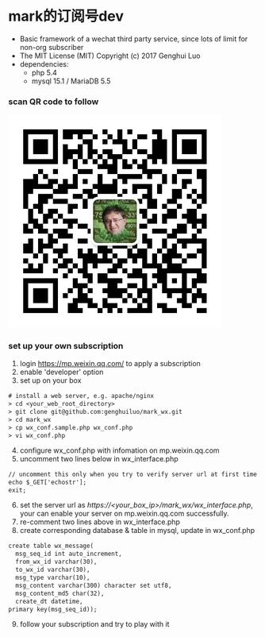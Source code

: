 # mark的订阅号dev

- Basic framework of a wechat third party service, since lots of limit for non-org subscriber 
- The MIT License (MIT) Copyright (c) 2017 Genghui Luo 
- dependencies:
  - php 5.4
  - mysql 15.1 / MariaDB 5.5

### scan QR code to follow

![](./mark_wx.qrcode)


### set up your own subscription

1. login https://mp.weixin.qq.com/ to apply a subscription
2. enable 'developer' option
3. set up on your box

  ```
  # install a web server, e.g. apache/nginx
  > cd <your_web_root_directory>
  > git clone git@github.com:genghuiluo/mark_wx.git
  > cd mark_wx
  > cp wx_conf.sample.php wx_conf.php
  > vi wx_conf.php
  ```
4. configure wx_conf.php with infomation on mp.weixin.qq.com
5. uncomment two lines below in wx_interface.php
  
  ```
  // uncomment this only when you try to verify server url at first time
  echo $_GET['echostr'];
  exit;
  ``` 
6. set the server url as *https://\<your_box_ip\>/mark_wx/wx_interface.php*, your can enable your server on mp.weixin.qq.com successfully.
7. re-comment two lines above in wx_interface.php
8. create corresponding database & table in mysql, update in wx_conf.php

  ```
  create table wx_message(
    msg_seq_id int auto_increment, 
    from_wx_id varchar(30), 
    to_wx_id varchar(30), 
    msg_type varchar(10), 
    msg_content varchar(300) character set utf8,
    msg_content_md5 char(32), 
    create_dt datetime, 
  primary key(msg_seq_id));
  ```
9. follow your subscription and try to play with it
